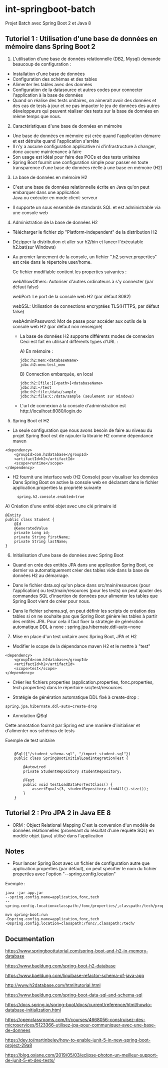 # int-springboot-batch
Projet Batch avec Spring Boot 2 et Java 8 

## Tutoriel 1 : Utilisation d'une base de données en mémoire dans Spring Boot 2 

1) L'utilisation d'une base de données relationnelle (DB2, Mysql) demande beaucoup de configuration :

- Installation d'une base de données
- Configuration des schémas et des tables
- Alimenter les tables avec des données
- Configuration de la datasource et autres codes pour connecter l'application à la base de données
- Quand on réalise des tests unitaires, on aimerait avoir des données et des cas de tests à jour
  et ne pas impacter le jeu de données des autres développeurs qui peuvent réaliser des tests sur la base de données
  en même temps que nous.

2) Caractéristiques d'une base de données en mémoire

- Une base de données en mémoire est crée quand l'application démarre et est détruite quand l'application s'arrête
- Il n'y a aucune configuration applicative ni d'infrastructure à changer, donc aucune maintenance à faire
- Son usage est idéal pour faire des POCs et des tests unitaires 
- Spring Boot fournit une configuration simple pour passer en toute transparence 
  d'une base de données réelle à une base en mémoire (H2)

3) La base de données en mémoire H2

- C'est une base de données relationnelle écrite en Java qu'on peut embarquer dans une application  
  Java ou exécuter en mode client-serveur

- Il supporte un sous ensemble de standards SQL et est administrable via une console web

4) Administration de la base de données H2

- Télécharger le fichier zip "Platform-independent" de la distribution H2

- Dézipper la distribution et aller sur h2/bin et lancer l'éxécutable h2.bat(sur Windows)

- Au premier lancement de la console, un fichier ".h2.server.properties" est crée dans le répertoire 
  user/home. 
  
  Ce fichier modifiable contient les properties suivantes : 
  
  webAllowOthers: Autoriser d'autres ordinateurs à s'y connecter (par défaut false)
  
  webPort: Le port de la console web H2 (par défaut 8082)
  
  webSSL: Utilisation de connections encryptées TLS(HTTPS, par défaut false)
  
  webAdminPassword: Mot de passe pour accéder aux outils de la console web H2 (par défaut non renseigné)

  - La base de données H2 supporte différents modes de connexion
    Ceci est fait en utilisant différents types d'URL :  

    A) En mémoire : 
    
    ```
    jdbc:h2:mem:<databaseName> 
    jdbc:h2:mem:test_mem
    ```

    B) Connection embarquée, en local

    ```
    jdbc:h2:[file:][<path>]<databaseName>
    jdbc:h2:~/test
    jdbc:h2:file:/data/sample
    jdbc:h2:file:C:/data/sample (seulement sur Windows)
    ```
 
  - L'url de connexion à la console d'administration est http://localhost:8080/login.do

5) Spring Boot et H2
  
- La seule configuration que nous avons besoin de faire au niveau du projet Spring Boot
  est de rajouter la librairie H2 comme dépendance maven

```
<dependency>
    <groupId>com.h2database</groupId>
    <artifactId>h2</artifactId>
    <scope>runtime</scope>
</dependency>
```

- H2 fournit une interface web (H2 Console) pour visualiser les données
  Dans Spring Boot on active la console web en déclarant dans le fichier application.properties la propriété suivante 
    
  ```
    spring.h2.console.enabled=true
  ```


A) Création d'une entité objet avec une clé primaire id

```
@Entity
public class Student {
	@Id
	@GeneratedValue
	private Long id;
	private String firstName;
	private String lastName;
}
```


6) Initialisation d'une base de données avec Spring Boot

- Quand on crée des entités JPA dans une application Spring Boot, ce dernier va automatiquement créer des tables vide dans la base de données H2 au démarrage.

- Dans le fichier data.sql qu'on place dans src/main/resources (pour l'application) ou test/main/resources (pour les tests)
  on peut ajouter des commandes SQL d'insertion de données pour alimenter les tables que Spring Boot vient de créer pour nous.

- Dans le fichier schema.sql, on peut définir les scripts de création des tables si on ne souhaite pas que Spring Boot génère les tables à partir des entités JPA.
  Pour cela il faut fixer la stratégie de génération automatique DDL à none : spring.jpa.hibernate.ddl-auto=none

7) Mise en place d'un test unitaire avec Spring Boot, JPA et H2

- Modifier le scope de la dépendance maven H2 et le mettre à "test"

```
<dependency>
    <groupId>com.h2database</groupId>
    <artifactId>h2</artifactId>
    <scope>test</scope>
</dependency>
```

- Créer les fichiers properties (application.properties, fonc.properties, tech.properties) dans le répertoire src/test/resources

- Stratégie de génération automatique DDL fixé à create-drop : 

```
spring.jpa.hibernate.ddl-auto=create-drop
```

- Annotation @Sql

Cette annotation fournit par Spring est une manière d'initialiser et d'alimenter nos schémas de tests

Exemple de test unitaire

```

    @Sql({"/student_schema.sql", "/import_student.sql"})
    public class SpringBootInitialLoadIntegrationTest {
 
        @Autowired
        private StudentRepository studentRepository;
 
        @Test
        public void testLoadDataForTestClass() {
            assertEquals(3, studentRepository.findAll().size());
        }
    }
```


## Tutoriel 2 : Pro JPA 2 in Java EE 8 


- ORM : Object Relational Mapping 
  C'est la conversion d'un modèle de données relationnelles (provenant du résultat d'une requête SQL) en modèle objet (java) utilisé dans l'application
 


## Notes

- Pour lancer Spring Boot avec un fichier de configuration autre que application.properties (par défaut), on peut spécifier le nom du fichier properties avec l'option "--spring.config.location"

Exemple : 

```
java -jar app.jar 
--spring.config.name=application,fonc,tech
--spring.config.location=classpath:/fonc/properties/,classpath:/tech/properties/
```

```
mvn spring-boot:run 
-Dspring.config.name=application,fonc,tech
-Dspring.config.location=classpath:/fonc/,classpath:/tech/
```

## Documentation

https://www.springboottutorial.com/spring-boot-and-h2-in-memory-database

https://www.baeldung.com/spring-boot-h2-database

https://www.baeldung.com/liquibase-refactor-schema-of-java-app

http://www.h2database.com/html/tutorial.html

https://www.baeldung.com/spring-boot-data-sql-and-schema-sql

https://docs.spring.io/spring-boot/docs/current/reference/html/howto-database-initialization.html

https://openclassrooms.com/fr/courses/4668056-construisez-des-microservices/5123366-utilisez-jpa-pour-communiquer-avec-une-base-de-donnees

https://dev.to/martinbelev/how-to-enable-junit-5-in-new-spring-boot-project-29a8

https://blog.oxiane.com/2019/05/03/eclipse-photon-un-meilleur-support-de-junit-5-et-des-tests/























